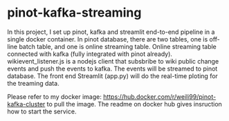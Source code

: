 # pinot-kafka-streaming

In this project, I set up pinot, kafka and streamlit end-to-end pipeline in a single docker container.  In pinot database, there are two tables, one is off-line batch table, and one is online streaming table. Online streaming table connected with kafka (fully integrated with pinot already).  wikievent_listener.js is a nodejs client that subsbribe to wiki public change events and push the events to kafka.  The events will be streamed to pinot database.  The front end Streamlit (app.py) will do the real-time ploting for the treaming data.

Please refer to my docker image: https://hub.docker.com/r/weili99/pinot-kafka-cluster to pull the image. The readme on docker hub gives insruction how to start the service.
